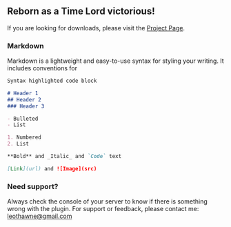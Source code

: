 ## Reborn as a Time Lord victorious!

If you are looking for downloads, please visit the [Project Page](https://dev.bukkit.org/projects/the-doctor-reborn).

### Markdown

Markdown is a lightweight and easy-to-use syntax for styling your writing. It includes conventions for

```markdown
Syntax highlighted code block

# Header 1
## Header 2
### Header 3

- Bulleted
- List

1. Numbered
2. List

**Bold** and _Italic_ and `Code` text

[Link](url) and ![Image](src)
```

### Need support?

Always check the console of your server to know if there is something wrong with the plugin. For support or feedback, please contact me: [leothawne@gmail.com](mailto:leothawne@gmail.com)
